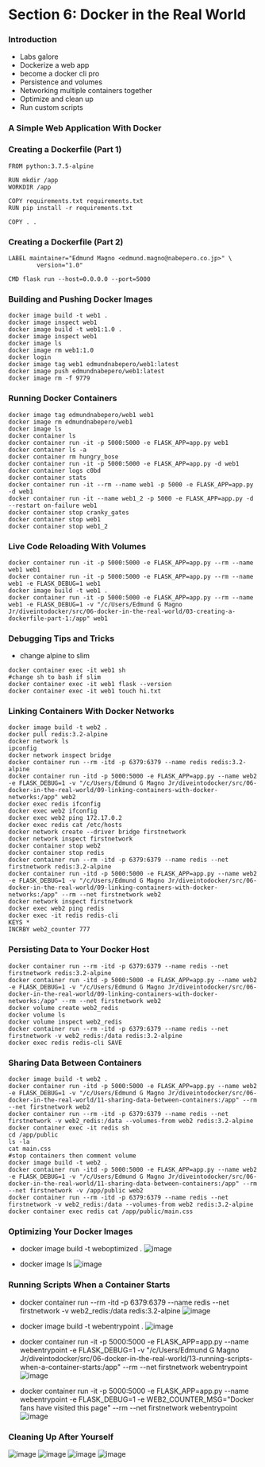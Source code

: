 # Section 6: Docker in the Real World

### Introduction
+ Labs galore
+ Dockerize a web app
+ become a docker cli pro
+ Persistence and volumes
+ Networking multiple containers together
+ Optimize and clean up
+ Run custom scripts

### A Simple Web Application With Docker

### Creating a Dockerfile (Part 1)
```
FROM python:3.7.5-alpine

RUN mkdir /app
WORKDIR /app

COPY requirements.txt requirements.txt
RUN pip install -r requirements.txt

COPY . .
```

### Creating a Dockerfile (Part 2)
```
LABEL maintainer="Edmund Magno <edmund.magno@nabepero.co.jp>" \
        version="1.0"

CMD flask run --host=0.0.0.0 --port=5000
```

### Building and Pushing Docker Images
```
docker image build -t web1 .
docker image inspect web1
docker image build -t web1:1.0 .
docker image inspect web1
docker image ls
docker image rm web1:1.0
docker login
docker image tag web1 edmundnabepero/web1:latest
docker image push edmundnabepero/web1:latest
docker image rm -f 9779
```

### Running Docker Containers
```
docker image tag edmundnabepero/web1 web1
docker image rm edmundnabepero/web1
docker image ls
docker container ls
docker container run -it -p 5000:5000 -e FLASK_APP=app.py web1
docker container ls -a
docker container rm hungry_bose
docker container run -it -p 5000:5000 -e FLASK_APP=app.py -d web1
docker container logs c0bd
docker container stats
docker container run -it --rm --name web1 -p 5000 -e FLASK_APP=app.py -d web1
docker container run -it --name web1_2 -p 5000 -e FLASK_APP=app.py -d --restart on-failure web1
docker container stop cranky_gates
docker container stop web1
docker container stop web1_2
```

### Live Code Reloading With Volumes
```
docker container run -it -p 5000:5000 -e FLASK_APP=app.py --rm --name web1 web1
docker container run -it -p 5000:5000 -e FLASK_APP=app.py --rm --name web1 -e FLASK_DEBUG=1 web1
docker image build -t web1 .
docker container run -it -p 5000:5000 -e FLASK_APP=app.py --rm --name web1 -e FLASK_DEBUG=1 -v "/c/Users/Edmund G Magno Jr/diveintodocker/src/06-docker-in-the-real-world/03-creating-a-dockerfile-part-1:/app" web1
```

### Debugging Tips and Tricks
+ change alpine to slim
```
docker container exec -it web1 sh
#change sh to bash if slim
docker container exec -it web1 flask --version
docker container exec -it web1 touch hi.txt

```

### Linking Containers With Docker Networks
```
docker image build -t web2 .
docker pull redis:3.2-alpine
docker network ls
ipconfig
docker network inspect bridge
docker container run --rm -itd -p 6379:6379 --name redis redis:3.2-alpine
docker container run -itd -p 5000:5000 -e FLASK_APP=app.py --name web2 -e FLASK_DEBUG=1 -v "/c/Users/Edmund G Magno Jr/diveintodocker/src/06-docker-in-the-real-world/09-linking-containers-with-docker-networks:/app" web2
docker exec redis ifconfig
docker exec web2 ifconfig
docker exec web2 ping 172.17.0.2
docker exec redis cat /etc/hosts
docker network create --driver bridge firstnetwork
docker network inspect firstnetwork
docker container stop web2
docker container stop redis
docker container run --rm -itd -p 6379:6379 --name redis --net firstnetwork redis:3.2-alpine
docker container run -itd -p 5000:5000 -e FLASK_APP=app.py --name web2 -e FLASK_DEBUG=1 -v "/c/Users/Edmund G Magno Jr/diveintodocker/src/06-docker-in-the-real-world/09-linking-containers-with-docker-networks:/app" --rm --net firstnetwork web2
docker network inspect firstnetwork
docker exec web2 ping redis
docker exec -it redis redis-cli
KEYS *
INCRBY web2_counter 777
```

### Persisting Data to Your Docker Host
```
docker container run --rm -itd -p 6379:6379 --name redis --net firstnetwork redis:3.2-alpine
docker container run -itd -p 5000:5000 -e FLASK_APP=app.py --name web2 -e FLASK_DEBUG=1 -v "/c/Users/Edmund G Magno Jr/diveintodocker/src/06-docker-in-the-real-world/09-linking-containers-with-docker-networks:/app" --rm --net firstnetwork web2
docker volume create web2_redis
docker volume ls
docker volume inspect web2_redis
docker container run --rm -itd -p 6379:6379 --name redis --net firstnetwork -v web2_redis:/data redis:3.2-alpine
docker exec redis redis-cli SAVE
```

### Sharing Data Between Containers
```
docker image build -t web2 .
docker container run -itd -p 5000:5000 -e FLASK_APP=app.py --name web2 -e FLASK_DEBUG=1 -v "/c/Users/Edmund G Magno Jr/diveintodocker/src/06-docker-in-the-real-world/11-sharing-data-between-containers:/app" --rm --net firstnetwork web2
docker container run --rm -itd -p 6379:6379 --name redis --net firstnetwork -v web2_redis:/data --volumes-from web2 redis:3.2-alpine
docker container exec -it redis sh
cd /app/public
ls -la
cat main.css
#stop containers then comment volume
docker image build -t web2 .
docker container run -itd -p 5000:5000 -e FLASK_APP=app.py --name web2 -e FLASK_DEBUG=1 -v "/c/Users/Edmund G Magno Jr/diveintodocker/src/06-docker-in-the-real-world/11-sharing-data-between-containers:/app" --rm --net firstnetwork -v /app/public web2
docker container run --rm -itd -p 6379:6379 --name redis --net firstnetwork -v web2_redis:/data --volumes-from web2 redis:3.2-alpine
docker container exec redis cat /app/public/main.css
```

### Optimizing Your Docker Images
+ docker image build -t weboptimized .
![image](https://user-images.githubusercontent.com/119827278/209298743-545d1a4f-817f-4270-8c7c-9d8e9ac7e399.png)

+ docker image ls
![image](https://user-images.githubusercontent.com/119827278/209298423-71e38d80-1fb9-45fb-8e0c-48eb8d0e45af.png)


### Running Scripts When a Container Starts
+ docker container run --rm -itd -p 6379:6379 --name redis --net firstnetwork -v web2_redis:/data redis:3.2-alpine
![image](https://user-images.githubusercontent.com/119827278/209300268-090fadd4-a247-4110-b471-ab479d2b03e8.png)
+ docker image build -t webentrypoint .
![image](https://user-images.githubusercontent.com/119827278/209300578-96601318-ccb9-42ed-994c-e89294f815e8.png)

+ docker container run -it -p 5000:5000 -e FLASK_APP=app.py --name webentrypoint -e FLASK_DEBUG=1 -v "/c/Users/Edmund G Magno Jr/diveintodocker/src/06-docker-in-the-real-world/13-running-scripts-when-a-container-starts:/app" --rm --net firstnetwork webentrypoint
![image](https://user-images.githubusercontent.com/119827278/209300991-8fdb4f54-e55e-4a79-b77b-2da2865506a7.png)

+ docker container run -it -p 5000:5000 -e FLASK_APP=app.py --name webentrypoint -e FLASK_DEBUG=1 -e WEB2_COUNTER_MSG="Docker fans have visited this page" --rm --net firstnetwork webentrypoint
![image](https://user-images.githubusercontent.com/119827278/209301585-5949e9cc-76b4-4139-b6b7-4e61e5195527.png)

### Cleaning Up After Yourself
![image](https://user-images.githubusercontent.com/119827278/209302963-27ee3a2e-9889-475b-88c5-a54ec3d351d3.png)
![image](https://user-images.githubusercontent.com/119827278/209303101-3e130f38-b67d-495a-990e-28faba7a5cd0.png)
![image](https://user-images.githubusercontent.com/119827278/209303240-9f4961f6-f6c7-4d79-9df6-8779df7136d4.png)
![image](https://user-images.githubusercontent.com/119827278/209304794-2dce770e-114f-4d72-a95f-3a7a21b58d7c.png)
